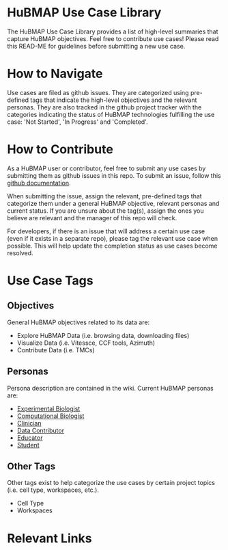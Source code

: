 # HuBMAP Use Case Library
The HuBMAP Use Case Library provides a list of high-level summaries that capture HuBMAP objectives. Feel free to contribute use cases! Please read this READ-ME for guidelines before submitting a new use case. 

# How to Navigate
Use cases are filed as github issues. They are categorized using pre-defined tags that indicate the high-level objectives and the relevant personas. They are also tracked in the github project tracker with the categories indicating the status of HuBMAP technologies fulfilling the use case: 'Not Started', 'In Progress' and 'Completed'. 

# How to Contribute
As a HuBMAP user or contributor, feel free to submit any use cases by submitting them as github issues in this repo. To submit an issue, follow this [github documentation](https://docs.github.com/en/issues/tracking-your-work-with-issues/creating-an-issue). 

When submitting the issue, assign the relevant, pre-defined tags that categorize them under a general HuBMAP objective, relevant personas and current status. If you are unsure about the tag(s), assign the ones you believe are relevant and the manager of this repo will check. 

For developers, if there is an issue that will address a certain use case (even if it exists in a separate repo), please tag the relevant use case when possible. This will help update the completion status as use cases become resolved. 

# Use Case Tags
## Objectives
General HuBMAP objectives related to its data are:
* Explore HuBMAP Data (i.e. browsing data, downloading files) 
* Visualize Data (i.e. Vitessce, CCF tools, Azimuth)
* Contribute Data (i.e. TMCs)

## Personas
Persona description are contained in the wiki. Current HuBMAP personas are:
* [Experimental Biologist](https://github.com/hubmapconsortium/use-case-library/wiki/Personas#experimental-biologist)
* [Computational Biologist](https://github.com/hubmapconsortium/use-case-library/wiki/Personas#computational-biologist)
* [Clinician](https://github.com/hubmapconsortium/use-case-library/wiki/Personas#clinician)
* [Data Contributor](https://github.com/hubmapconsortium/use-case-library/wiki/Personas#data-contributor)
* [Educator](https://github.com/hubmapconsortium/use-case-library/wiki/Personas#educator)
* [Student](https://github.com/hubmapconsortium/use-case-library/wiki/Personas#student)

## Other Tags
Other tags exist to help categorize the use cases by certain project topics (i.e. cell type, workspaces, etc.). 
* Cell Type
* Workspaces

# Relevant Links
